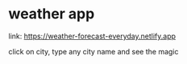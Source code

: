 # weather app

link: https://weather-forecast-everyday.netlify.app

click on city, type any city name and see the magic
